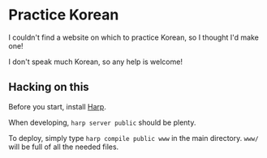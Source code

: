 Practice Korean
===============

I couldn't find a website on which to practice Korean, so I thought I'd make one!

I don't speak much Korean, so any help is welcome!

Hacking on this
---------------

Before you start, install [Harp](http://harpjs.com/docs/quick-start).

When developing, `harp server public` should be plenty.

To deploy, simply type `harp compile public www` in the main directory. `www/` will be full of all the needed files.
